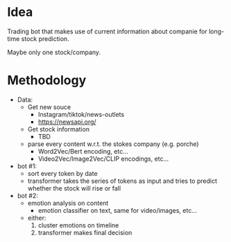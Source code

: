 # Idea
Trading bot that makes use of current information about companie for long-time stock prediction.

Maybe only one stock/company.

# Methodology
- Data:
  - Get new souce
    - Instagram/tiktok/news-outlets
    - https://newsapi.org/
  - Get stock information
    - TBD
  - parse every content w.r.t. the stokes company (e.g. porche)
    - Word2Vec/Bert encoding, etc...
    - Video2Vec/Image2Vec/CLIP encodings, etc...
- bot #1:
  - sort every token by date
  - transformer takes the series of tokens as input and tries to predict whether the stock will rise or fall
- bot #2:
  - emotion analysis on content
    - emotion classifier on text, same for video/images, etc...
  - either:
    1. cluster emotions on timeline
    2. transformer makes final decision
  
